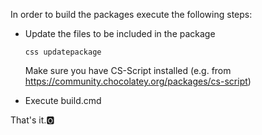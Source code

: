In order to build the packages execute the following steps:
- Update the files to be included in the package
  ```
  css updatepackage
  ```
  Make sure you have CS-Script installed (e.g. from https://community.chocolatey.org/packages/cs-script)

- Execute build.cmd

That's it.🅾️